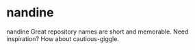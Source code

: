# nandine
nandine Great repository names are short and memorable. Need inspiration? How about cautious-giggle.
